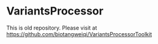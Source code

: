 # VariantsProcessor
This is old repository.
Please visit at https://github.com/biotangweiqi/VariantsProcessorToolkit

